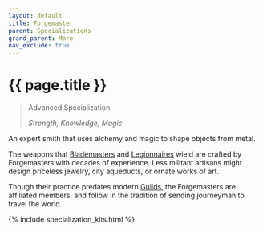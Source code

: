 ```yaml
---
layout: default
title: Forgemaster
parent: Specializations
grand_parent: More
nav_exclude: true
---
```


# {{ page.title }}

> Advanced Specialization
>
> _Strength, Knowledge, Magic_

An expert smith that uses alchemy and magic to shape objects from metal.

The weapons that [Blademasters](blademaster.html) and [Legionnaires](legionnaire.html) wield are crafted by Forgemasters with decades of experience. Less militant artisans might design priceless jewelry, city aqueducts, or ornate works of art. 

Though their practice predates modern [Guilds](../the_world/index.html), the Forgemasters are affiliated members, and follow in the tradition of sending journeyman to travel the world. 

{% include specialization_kits.html %}
